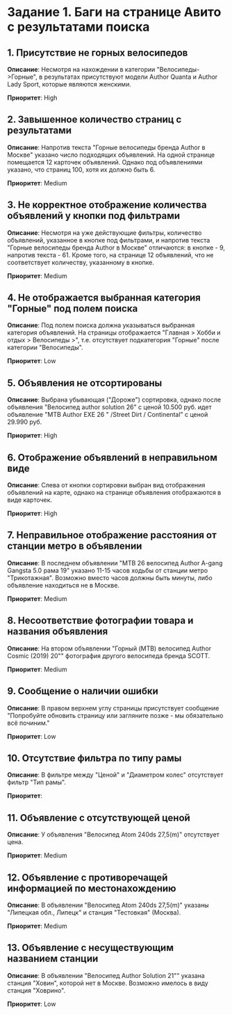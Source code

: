 # Задание 1. Баги на странице Авито с результатами поиска
## 1. Присутствие не горных велосипедов
**Описание**: Несмотря на нахождении в категории "Велосипеды->Горные", в результатах присутствуют модели Author Quanta и Author Lady Sport, которые являются женскими.

**Приоритет**: High
## 2. Завышенное количество страниц с результатами
**Описание**: Напротив текста "Горные велосипеды бренда Author в Москве" указано число подходящих объявлений. На одной странице помещается 12 карточек объявлений. Однако под объявлениями указано, что страниц 100, хотя их должно быть 6.

**Приоритет**: Medium

## 3. Не корректное отображение количества объявлений у кнопки под фильтрами
**Описание**: Несмотря на уже действующие фильтры, количество объявлений, указанное в кнопке под фильтрами, и напротив текста "Горные велосипеды бренда Author в Москве" отличаются: в кнопке - 9, напротив текста - 61. Кроме того, на странице 12 объявлений, что не соответствует количеству, указанному в кнопке.

**Приоритет**: Medium

## 4. Не отображается выбранная категория "Горные" под полем поиска
**Описание**: Под полем поиска должна указываться выбранная категория объявлений. На страницы отображается "Главная > Хобби и отдых > Велосипеды >", т.е. отсутствует подкатегория "Горные" после категории "Велосипеды".

**Приоритет**: Low

## 5. Объявления не отсортированы
**Описание**: Выбрана убывающая ("Дороже") сортировка, однако после объявления "Велосипед author solution 26" с ценой 10.500 руб. идет объявление "MTB Author EXE 26 " /Street Dirt / Continental" с ценой 29.990 руб.

**Приоритет**: High

## 6. Отображение объявлений в неправильном виде
**Описание**: Слева от кнопки сортировки выбран вид отображения объявлений на карте, однако на странице объявления отображаются в виде карточек.

**Приоритет**: High

## 7. Неправильное отображение расстояния от станции метро в объявлении
**Описание**: В последнем объявлении "MTB 26 велосипед Author A-gang Gangsta 5.0 рама 19" указано 11-15 часов ходьбы от станции метро "Трикотажная". Возможно вместо часов должны быть минуты, либо объявление находиться не в Москве.

**Приоритет**: Medium

## 8. Несоответствие фотографии товара и названия объявления
**Описание**: На втором объявлении "Горный (MTB) велосипед Author Cosmic (2019) 20"" фотография другого велосипеда бренда SCOTT.

**Приоритет**: Medium

## 9. Сообщение о наличии ошибки
**Описание**: В правом верхнем углу страницы присутствует сообщение "Попробуйте обновить страницу или загляните позже - мы обязательно всё починим."

**Приоритет**: Low

## 10. Отсутствие фильтра по типу рамы
**Описание**: В фильтре между "Ценой" и "Диаметром колес" отсутствует фильтр "Тип рамы".

**Приоритет**:

## 11. Объявление с отсутствующей ценой
**Описание**: У объявления "Велосипед Atom 240ds 27,5(m)" отсутствует цена.

**Приоритет**: Medium

## 12. Объявление с противоречащей информацией по местонахождению
**Описание**: В объявлении "Велосипед Atom 240ds 27,5(m)" указаны "Липецкая обл., Липецк" и станция "Тестовкая" (Москва).

**Приоритет**: Medium

## 13. Объявление с несуществующим названием станции
**Описание**: В объявлении "Велосипед Author Solution 21"" указана станция "Ховин", которой нет в Москве. Возможно имелось в виду станция "Ховрино".

**Приоритет**: Low